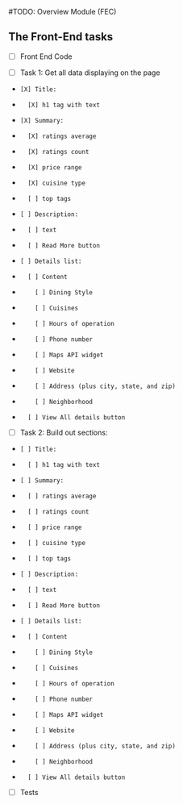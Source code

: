 #TODO: Overview Module (FEC)
## The Front-End tasks

* [ ] Front End Code

*   [ ] Task 1: Get all data displaying on the page

*     [X] Title:
*       [X] h1 tag with text

*     [X] Summary:
*       [X] ratings average
*       [X] ratings count
*       [X] price range
*       [X] cuisine type
*       [ ] top tags

*     [ ] Description:
*       [ ] text
*       [ ] Read More button

*     [ ] Details list:
*       [ ] Content
*         [ ] Dining Style
*         [ ] Cuisines
*         [ ] Hours of operation
*         [ ] Phone number
*         [ ] Maps API widget
*         [ ] Website
*         [ ] Address (plus city, state, and zip)
*         [ ] Neighborhood

*       [ ] View All details button

*   [ ] Task 2: Build out sections:

*     [ ] Title:
*       [ ] h1 tag with text

*     [ ] Summary:
*       [ ] ratings average
*       [ ] ratings count
*       [ ] price range
*       [ ] cuisine type
*       [ ] top tags

*     [ ] Description:
*       [ ] text
*       [ ] Read More button

*     [ ] Details list:
*       [ ] Content
*         [ ] Dining Style
*         [ ] Cuisines
*         [ ] Hours of operation
*         [ ] Phone number
*         [ ] Maps API widget
*         [ ] Website
*         [ ] Address (plus city, state, and zip)
*         [ ] Neighborhood

*       [ ] View All details button

* [ ] Tests

